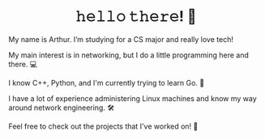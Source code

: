 <h1 align="center">𝚑𝚎𝚕𝚕𝚘 𝚝𝚑𝚎𝚛𝚎! 👋</h1>

My name is Arthur. I’m studying for a CS major and really love tech!

My main interest is in networking, but I do a little programming here and there. 💻

I know C++, Python, and I'm currently trying to learn Go. 🚀

I have a lot of experience administering Linux machines and know my way around network engineering. 🛠️

Feel free to check out the projects that I've worked on! 🌟
